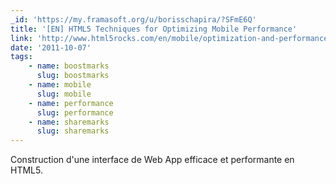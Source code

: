 ```yaml
---
_id: 'https://my.framasoft.org/u/borisschapira/?SFmE6Q'
title: '[EN] HTML5 Techniques for Optimizing Mobile Performance'
link: 'http://www.html5rocks.com/en/mobile/optimization-and-performance.html'
date: '2011-10-07'
tags:
    - name: boostmarks
      slug: boostmarks
    - name: mobile
      slug: mobile
    - name: performance
      slug: performance
    - name: sharemarks
      slug: sharemarks
---
```


<div class="markdown"><p>Construction d'une interface de Web App efficace et performante en HTML5.
</p></div>
